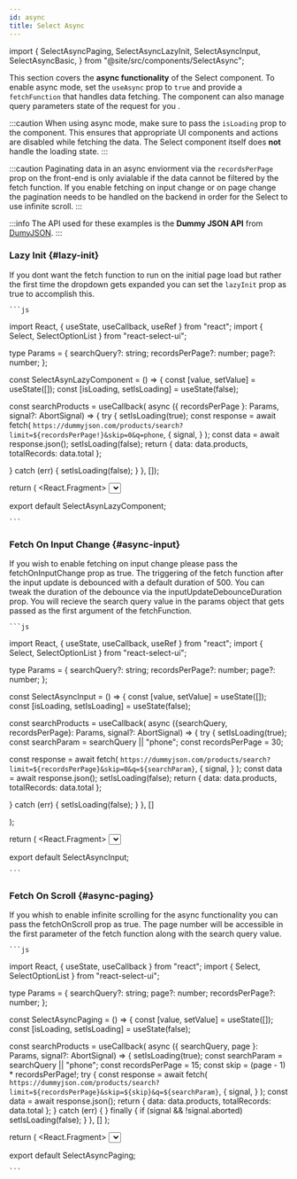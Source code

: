 ```yaml
---
id: async
title: Select Async
---
```


import {
SelectAsyncPaging,
SelectAsyncLazyInit,
SelectAsyncInput,
SelectAsyncBasic,
} from "@site/src/components/SelectAsync";

This section covers the **async functionality** of the Select component. To enable async mode, set the `useAsync` prop to `true` and provide a `fetchFunction` that handles data fetching. The component can also manage query parameters state of the request for you .

:::caution
When using async mode, make sure to pass the `isLoading` prop to the component. This ensures that appropriate UI components and actions are disabled while fetching the data. The Select component itself does **not** handle the loading state.
:::

:::caution
Paginating data in an async enviorment via the `recordsPerPage` prop on the front-end is only avialable if the data cannot be filtered by the fetch function. If you enable fetching on input change or on page change the pagination needs to be handled on the backend in order for the Select to use infinite scroll.
:::

:::info
The API used for these examples is the **Dummy JSON API** from [DumyJSON](https://dummyjson.com/).
:::

### Lazy Init {#lazy-init}

If you dont want the fetch function to run on the initial page load but rather the first time the dropdown gets expanded you can set the `lazyInit` prop as true to accomplish this.

<SelectAsyncLazyInit />

    ```js

import React, { useState, useCallback, useRef } from "react";
import { Select, SelectOptionList } from "react-select-ui";

type Params = {
searchQuery?: string;
recordsPerPage?: number;
page?: number;
};

const SelectAsynLazyComponent = () => {
const [value, setValue] = useState<SelectOptionList>([]);
const [isLoading, setIsLoading] = useState(false);

const searchProducts = useCallback(
async ({ recordsPerPage }: Params, signal?: AbortSignal) => {
try {
setIsLoading(true);
const response = await fetch(
`https://dummyjson.com/products/search?limit=${recordsPerPage!}&skip=0&q=phone`,
{
signal,
}
);
const data = await response.json();
setIsLoading(false);
return { data: data.products, totalRecords: data.total };

} catch (err) {
setIsLoading(false);
}
},
[]);

return (
<React.Fragment>
<Select
        labelKey="title"
        lazyInit={true}
        isMultiValue={true}
        recordsPerPage={20}
        useAsync={true}
        fetchOnInputChange={false}
        fetchOnScroll={false}
        fetchFunction={searchProducts}
        isLoading={isLoading}
        value={value}
        onChange={setValue}
      />
</React.Fragment>
);
};

export default SelectAsynLazyComponent;

    ```

### Fetch On Input Change {#async-input}

If you wish to enable fetching on input change please pass the fetchOnInputChange prop as true. The triggering of the fetch function after the input update is debounced with a default duration of 500. You can tweak the duration of the debounce via the inputUpdateDebounceDuration prop. You will recieve the search query value in the params object that gets passed as the first argument of the fetchFunction.

<SelectAsyncInput />

    ```js

import React, { useState, useCallback, useRef } from "react";
import { Select, SelectOptionList } from "react-select-ui";

type Params = {
searchQuery?: string;
recordsPerPage?: number;
page?: number;
};

const SelectAsyncInput = () => {
const [value, setValue] = useState<SelectOptionList>([]);
const [isLoading, setIsLoading] = useState(false);

const searchProducts = useCallback(
async ({searchQuery, recordsPerPage}: Params, signal?: AbortSignal) => {
try {
setIsLoading(true);
const searchParam = searchQuery || "phone";
const recordsPerPage = 30;

const response = await fetch(
`https://dummyjson.com/products/search?limit=${recordsPerPage}&skip=0&q=${searchParam}`,
{
signal,
}
);
const data = await response.json();
setIsLoading(false);
return { data: data.products, totalRecords: data.total };

} catch (err) {
setIsLoading(false);
}
},
[]

);

return (
<React.Fragment>
<Select
        labelKey="title"
        key="async-input"
        isMultiValue={true}
        useAsync={true}
        fetchOnInputChange={true}
        lazyInit={true}
        fetchFunction={searchProducts}
        isLoading={isLoading}
        recordsPerPage={20}
        value={value}
        onChange={setValue}
      />
</React.Fragment>
);
};

export default SelectAsyncInput;

    ```

### Fetch On Scroll {#async-paging}

If you whish to enable infinite scrolling for the async functionality you can pass the fetchOnScroll prop as true. The page number will be accessible in the first parameter of the fetch function along with the search query value.

<SelectAsyncPaging />

    ```js

import React, { useState, useCallback } from "react";
import { Select, SelectOptionList } from "react-select-ui";

type Params = {
searchQuery?: string;
page?: number;
recordsPerPage?: number;
};

const SelectAsyncPaging = () => {
const [value, setValue] = useState<SelectOptionList>([]);
const [isLoading, setIsLoading] = useState(false);

const searchProducts = useCallback(
async ({ searchQuery, page }: Params, signal?: AbortSignal) => {
setIsLoading(true);
const searchParam = searchQuery || "phone";
const recordsPerPage = 15;
const skip = (page - 1) \* recordsPerPage!;
try {
const response = await fetch(
`https://dummyjson.com/products/search?limit=${recordsPerPage}&skip=${skip}&q=${searchParam}`,
{
signal,
}
);
const data = await response.json();
return { data: data.products, totalRecords: data.total };
} catch (err) {
} finally {
if (signal && !signal.aborted) setIsLoading(false);
}
},
[]
);

return (
<React.Fragment>
<Select
        labelKey="title"
        isMultiValue={true}
        useAsync={true}
        lazyInit={true}
        fetchOnInputChange={true}
        fetchOnScroll={true}
        fetchFunction={searchBooks}
        isLoading={isLoading}
        value={value}
        onChange={setValue}
      />
</React.Fragment>
);
};

export default SelectAsyncPaging;

    ```
